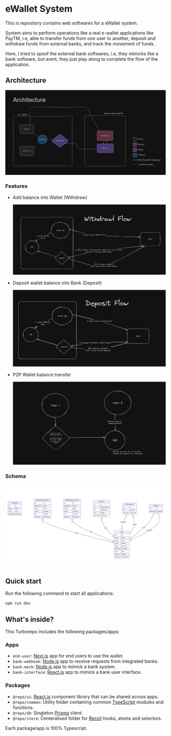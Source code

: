 # eWallet System

This is repository contains web softwares for a eWallet system.

System aims to perform operations like a real e-wallet applications like PayTM, i.e, able to transfer funds from one user to another, deposit and withdraw funds from external banks, and track the movement of funds.

Here, I tried to spoof the external bank softwares, i.e, they mimicks like a bank software, but arent, they just play along to complete the flow of the application. 

## Architecture

![alt text](docs/architecture.png)

### Features

  - Add balance into Wallet (Withdraw)
  
    ![alt text](docs/withdraw-architecture.png)

  - Deposit wallet balance into Bank (Deposit)
  
    ![alt text](docs/deposit-architecture.png)

  - P2P Wallet balance transfer
  
    ![alt text](docs/P2PArchitecture.png)

### Schema

  ![alt text](docs/db-schema.png)

## Quick start

Run the following command to start all applications:

```sh
npm run dev
```

## What's inside?

This Turborepo includes the following packages/apps:

### Apps

- `end-user`: [Next.js](apps/end-user/) app for end users to use the wallet.
- `bank-webhook`: [Node.js](apps/bank-webhook/) app to receive requests from integrated banks.
- `bank-mock`: [Node.js](apps/bank-mock/) app to mimick a bank system.
- `bank-interface`: [React.js](apps/bank-interface/) app to mimick a bank user interface.

### Packages
- `@repo/ui`: [React.js](packages/ui/) component library that can be shared across apps.
- `@repo/common`: Utility folder containing common [TypeScript](packages/common/) modules and functions.
- `@repo/db`: Singleton [Prisma](packages/db/) client.
- `@repo/store`: Centeralised folder for [Recoil](packages/store/) hooks, atoms and selectors.

Each package/app is 100% Typescript.
